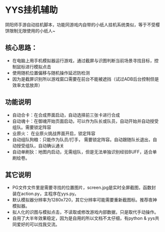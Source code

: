# YYS挂机辅助
阴阳师手游自动挂机脚本，功能同游戏内自带的小纸人挂机系统类似，等于不受樱饼限制无限使用的小纸人~

## 核心思路：
* 在电脑上用手机模拟器运行游戏，通过截屏与识图判断当前场景寻找目标，控制鼠标进行模拟点击
* 使用随机位置偏移与随机操作延迟防检测
* 因为是截屏识别所以游戏窗口需要在前台不能被遮挡（试过ADB后台控制但是效率太低放弃）


## 功能说明
* 自动合卡：在合成界面启动，自动选择前三张卡进行合成
* 自动魂十：在御魂开始页面启动，可以作为队长或队员，自动开始并自动授受组队。需要锁定阵容
* 业原火： 在业原火挑战界面开启，锁定阵容
* 自动组队狗粮：只能作为队员/打手， 需要锁定阵容。自动跟随队长退出，自动授受组队，自动确认通关
* 自动单刷狄：地图内启动，无需组队，但是无法单独识别经验BUFF，适合单刷绘卷。

## 其它说明
* PG文件文件里是需要寻找的位置图片，screen.jpg是实时全屏截图，函数封装在action.py，主程序在yys.py。
* 默认模拟器分辨率为1280x720，其它分辨率可能需要重新截图标。推荐夜神模拟器。
* 拟人化的识图与模拟点击，不读取或修改游戏内部数据，只是取代手动操作。
* 自用了大半年效果稳定，因为是自用的所以文档不太仔细，有python & yys共同爱好的可以找我交流。


